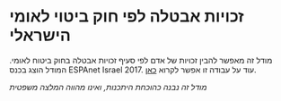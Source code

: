 # זכויות אבטלה לפי חוק ביטוי לאומי הישראלי

 מודל זה מאפשר להבין זכויות של אדם לפי סעיף זכויות אבטלה בחוק ביטוח לאומי. המודל הוצג בכנס ESPAnet Israel 2017. עוד על עבודה זו אפשר לקרוא [כאן](http://mbarsinai.com/files/inii/ESPAnet17-Final.pdf).

*מודל זה נבנה כהוכחת היתכנות, ואינו מהווה המלצה משפטית*
